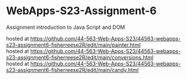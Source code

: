 
# WebApps-S23-Assignment-6
Assignment introduction to Java Script and DOM

hosted at https://github.com/44-563-Web-Apps-S23/44563-webapps-s23-assignment6-fisherreese2R/edit/main/painter.html <br>
hosted at https://github.com/44-563-Web-Apps-S23/44563-webapps-s23-assignment6-fisherreese2R/edit/main/conversions.html <br>
hosted at https://github.com/44-563-Web-Apps-S23/44563-webapps-s23-assignment6-fisherreese2R/edit/main/candy.html
